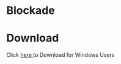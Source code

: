 # Blockade

# Download
Click <a href="https://github.com/wildercameron25/Blockade-Python/raw/main/blockade.exe" download>here </a>to Download for Windows Users